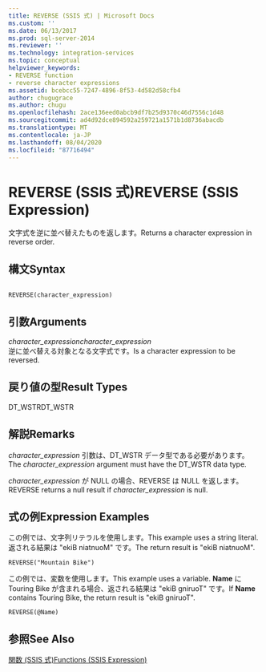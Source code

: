 ```yaml
---
title: REVERSE (SSIS 式) | Microsoft Docs
ms.custom: ''
ms.date: 06/13/2017
ms.prod: sql-server-2014
ms.reviewer: ''
ms.technology: integration-services
ms.topic: conceptual
helpviewer_keywords:
- REVERSE function
- reverse character expressions
ms.assetid: bcebcc55-7247-4896-8f53-4d582d58cfb4
author: chugugrace
ms.author: chugu
ms.openlocfilehash: 2ace136eed0abcb9df7b25d9370c46d7556c1d48
ms.sourcegitcommit: ad4d92dce894592a259721a1571b1d8736abacdb
ms.translationtype: MT
ms.contentlocale: ja-JP
ms.lasthandoff: 08/04/2020
ms.locfileid: "87716494"
---
```

# <a name="reverse-ssis-expression"></a><span data-ttu-id="a3f3c-102">REVERSE (SSIS 式)</span><span class="sxs-lookup"><span data-stu-id="a3f3c-102">REVERSE (SSIS Expression)</span></span>
  <span data-ttu-id="a3f3c-103">文字式を逆に並べ替えたものを返します。</span><span class="sxs-lookup"><span data-stu-id="a3f3c-103">Returns a character expression in reverse order.</span></span>  
  
## <a name="syntax"></a><span data-ttu-id="a3f3c-104">構文</span><span class="sxs-lookup"><span data-stu-id="a3f3c-104">Syntax</span></span>  
  
```  
  
REVERSE(character_expression)  
```  
  
## <a name="arguments"></a><span data-ttu-id="a3f3c-105">引数</span><span class="sxs-lookup"><span data-stu-id="a3f3c-105">Arguments</span></span>  
 <span data-ttu-id="a3f3c-106">*character_expression*</span><span class="sxs-lookup"><span data-stu-id="a3f3c-106">*character_expression*</span></span>  
 <span data-ttu-id="a3f3c-107">逆に並べ替える対象となる文字式です。</span><span class="sxs-lookup"><span data-stu-id="a3f3c-107">Is a character expression to be reversed.</span></span>  
  
## <a name="result-types"></a><span data-ttu-id="a3f3c-108">戻り値の型</span><span class="sxs-lookup"><span data-stu-id="a3f3c-108">Result Types</span></span>  
 <span data-ttu-id="a3f3c-109">DT_WSTR</span><span class="sxs-lookup"><span data-stu-id="a3f3c-109">DT_WSTR</span></span>  
  
## <a name="remarks"></a><span data-ttu-id="a3f3c-110">解説</span><span class="sxs-lookup"><span data-stu-id="a3f3c-110">Remarks</span></span>  
 <span data-ttu-id="a3f3c-111">*character_expression* 引数は、DT_WSTR データ型である必要があります。</span><span class="sxs-lookup"><span data-stu-id="a3f3c-111">The *character_expression* argument must have the DT_WSTR data type.</span></span>  
  
 <span data-ttu-id="a3f3c-112">*character_expression* が NULL の場合、REVERSE は NULL を返します。</span><span class="sxs-lookup"><span data-stu-id="a3f3c-112">REVERSE returns a null result if *character_expression* is null.</span></span>  
  
## <a name="expression-examples"></a><span data-ttu-id="a3f3c-113">式の例</span><span class="sxs-lookup"><span data-stu-id="a3f3c-113">Expression Examples</span></span>  
 <span data-ttu-id="a3f3c-114">この例では、文字列リテラルを使用します。</span><span class="sxs-lookup"><span data-stu-id="a3f3c-114">This example uses a string literal.</span></span> <span data-ttu-id="a3f3c-115">返される結果は "ekiB niatnuoM" です。</span><span class="sxs-lookup"><span data-stu-id="a3f3c-115">The return result is "ekiB niatnuoM".</span></span>  
  
```  
REVERSE("Mountain Bike")  
```  
  
 <span data-ttu-id="a3f3c-116">この例では、変数を使用します。</span><span class="sxs-lookup"><span data-stu-id="a3f3c-116">This example uses a variable.</span></span> <span data-ttu-id="a3f3c-117">**Name** に Touring Bike が含まれる場合、返される結果は "ekiB gniruoT" です。</span><span class="sxs-lookup"><span data-stu-id="a3f3c-117">If **Name** contains Touring Bike, the return result is "ekiB gniruoT".</span></span>  
  
```  
REVERSE(@Name)  
```  
  
## <a name="see-also"></a><span data-ttu-id="a3f3c-118">参照</span><span class="sxs-lookup"><span data-stu-id="a3f3c-118">See Also</span></span>  
 [<span data-ttu-id="a3f3c-119">関数 (SSIS 式)</span><span class="sxs-lookup"><span data-stu-id="a3f3c-119">Functions &#40;SSIS Expression&#41;</span></span>](functions-ssis-expression.md)  
  
  
